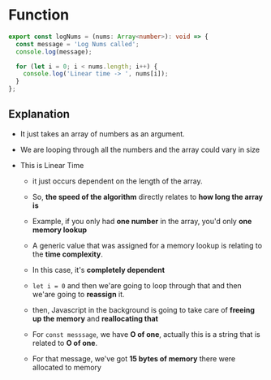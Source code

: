 # Function

```typescript
export const logNums = (nums: Array<number>): void => {
  const message = 'Log Nums called';
  console.log(message);

  for (let i = 0; i < nums.length; i++) {
    console.log('Linear time -> ', nums[i]);
  }
};
```

## Explanation

- It just takes an array of numbers as an argument.

- We are looping through all the numbers and the array could vary in size

- This is Linear Time

  - it just occurs dependent on the length of the array.

  - So, **the speed of the algorithm** directly relates to **how long the array is**

  - Example, if you only had **one number** in the array, you'd only **one memory lookup**

  - A generic value that was assigned for a memory lookup is relating to the **time complexity**.

  - In this case, it's **completely dependent**

  - `let i = 0` and then we'are going to loop through that and then we'are going to **reassign** it.

  - then, Javascript in the background is going to take care of **freeing up the memory** and **reallocating that**

  - For `const messsage`, we have **O of one**, actually this is a string that is related to **O of one**.

  - For that message, we've got **15 bytes of memory** there were allocated to memory
